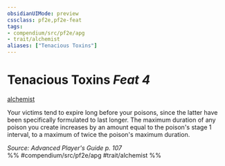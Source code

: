 ```yaml
---
obsidianUIMode: preview
cssclass: pf2e,pf2e-feat
tags:
- compendium/src/pf2e/apg
- trait/alchemist
aliases: ["Tenacious Toxins"]
---
```

# Tenacious Toxins  *Feat 4*  
[alchemist](../../Rules/traits/alchemist.md)  


Your victims tend to expire long before your poisons, since the latter have been specifically formulated to last longer. The maximum duration of any poison you create increases by an amount equal to the poison's stage 1 interval, to a maximum of twice the poison's maximum duration.

*Source: Advanced Player's Guide p. 107*  
%% #compendium/src/pf2e/apg #trait/alchemist %%